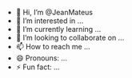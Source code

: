 - 👋 Hi, I’m @JeanMateus
- 👀 I’m interested in ...
- 🌱 I’m currently learning ...
- 💞️ I’m looking to collaborate on ...
- 📫 How to reach me ...
- 😄 Pronouns: ...
- ⚡ Fun fact: ...

<!---
JeanMateus/JeanMateus is a ✨ special ✨ repository because its `README.md` (this file) appears on your GitHub profile.
You can click the Preview link to take a look at your changes.
--->
